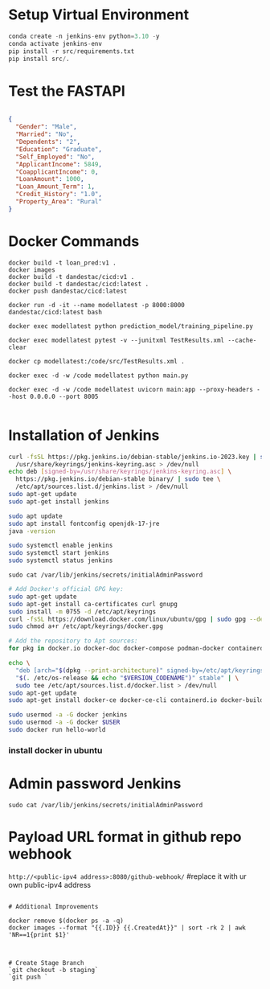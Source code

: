 # Setup Virtual Environment

```python
conda create -n jenkins-env python=3.10 -y
conda activate jenkins-env
pip install -r src/requirements.txt
pip install src/.
```

# Test the FASTAPI

```json

{
  "Gender": "Male",
  "Married": "No",
  "Dependents": "2",
  "Education": "Graduate",
  "Self_Employed": "No",
  "ApplicantIncome": 5849,
  "CoapplicantIncome": 0,
  "LoanAmount": 1000,
  "Loan_Amount_Term": 1,
  "Credit_History": "1.0",
  "Property_Area": "Rural"
}


```

# Docker Commands
```
docker build -t loan_pred:v1 .
docker images
docker build -t dandestac/cicd:v1 . 
docker build -t dandestac/cicd:latest . 
docker push dandestac/cicd:latest

docker run -d -it --name modellatest -p 8000:8000 dandestac/cicd:latest bash

docker exec modellatest python prediction_model/training_pipeline.py

docker exec modellatest pytest -v --junitxml TestResults.xml --cache-clear

docker cp modellatest:/code/src/TestResults.xml .

docker exec -d -w /code modellatest python main.py

docker exec -d -w /code modellatest uvicorn main:app --proxy-headers --host 0.0.0.0 --port 8005


```

# Installation of Jenkins

```bash
curl -fsSL https://pkg.jenkins.io/debian-stable/jenkins.io-2023.key | sudo tee \
  /usr/share/keyrings/jenkins-keyring.asc > /dev/null
echo deb [signed-by=/usr/share/keyrings/jenkins-keyring.asc] \
  https://pkg.jenkins.io/debian-stable binary/ | sudo tee \
  /etc/apt/sources.list.d/jenkins.list > /dev/null
sudo apt-get update
sudo apt-get install jenkins

sudo apt update
sudo apt install fontconfig openjdk-17-jre
java -version

sudo systemctl enable jenkins
sudo systemctl start jenkins
sudo systemctl status jenkins
```


`
sudo cat /var/lib/jenkins/secrets/initialAdminPassword
`

```bash
# Add Docker's official GPG key:
sudo apt-get update
sudo apt-get install ca-certificates curl gnupg
sudo install -m 0755 -d /etc/apt/keyrings
curl -fsSL https://download.docker.com/linux/ubuntu/gpg | sudo gpg --dearmor -o /etc/apt/keyrings/docker.gpg
sudo chmod a+r /etc/apt/keyrings/docker.gpg

# Add the repository to Apt sources:
for pkg in docker.io docker-doc docker-compose podman-docker containerd runc; do sudo apt-get remove $pkg; done

echo \
  "deb [arch="$(dpkg --print-architecture)" signed-by=/etc/apt/keyrings/docker.gpg] https://download.docker.com/linux/ubuntu \
  "$(. /etc/os-release && echo "$VERSION_CODENAME")" stable" | \
  sudo tee /etc/apt/sources.list.d/docker.list > /dev/null
sudo apt-get update
sudo apt-get install docker-ce docker-ce-cli containerd.io docker-buildx-plugin docker-compose-plugin

sudo usermod -a -G docker jenkins
sudo usermod -a -G docker $USER
sudo docker run hello-world
```

### install docker in ubuntu


# Admin password Jenkins

`sudo cat /var/lib/jenkins/secrets/initialAdminPassword`

# Payload URL format in github repo webhook

`http://<public-ipv4 address>:8080/github-webhook/` #replace it with ur own public-ipv4 address

```

# Additional Improvements

docker remove $(docker ps -a -q)
docker images --format "{{.ID}} {{.CreatedAt}}" | sort -rk 2 | awk 'NR==1{print $1}'



# Create Stage Branch
`git checkout -b staging`
`git push `





